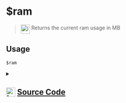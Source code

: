 # $ram
> <img align="top" src="https://upload.wikimedia.org/wikipedia/commons/thumb/e/e4/Infobox_info_icon.svg/160px-Infobox_info_icon.svg.png?20150409153300" alt="image" width="25" height="auto"> Returns the current ram usage in MB
## Usage
```
$ram
```
<details>
<summary>
    
## <img align="top" src="https://cdn4.iconfinder.com/data/icons/iconsimple-logotypes/512/github-512.png" alt="image" width="25" height="auto">  [Source Code](https://github.com/tryforge/ForgeScript-V2/blob/main/src/native/ram.ts)
    
</summary>
    
```ts
/* eslint-disable no-undef */
import { NativeFunction, Return } from "../structures"

export default new NativeFunction({
    name: "$ram",
    description: "Returns the current ram usage in MB",
    unwrap: false,
    execute(ctx) {
        return Return.success(process.memoryUsage().rss / (1024 ** 2))
    },
})
```
    
</details>